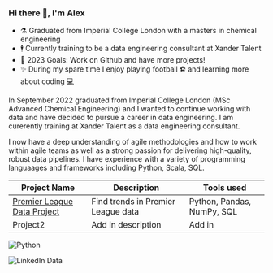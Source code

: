 ### Hi there 👋, I'm Alex

- ⚗️ Graduated from Imperial College London with a masters in chemical engineering 
- 🕴️ Currently training to be a data engineering consultant at Xander Talent
- 🥅 2023 Goals: Work on Github and have more projects! 
- ✨ During my spare time I enjoy playing football ⚽ and learning more about coding 💻

In September 2022 graduated from Imperial College London (MSc Advanced Chemical Engineering) and I wanted to continue working with data and have decided to pursue a career in data engineering. I am curerently training at Xander Talent as a data engineering consultant. 

I now have a deep understanding of agile methodologies and how to work within agile teams as well as a strong passion for delivering high-quality, robust data pipelines. I have experience with a variety of programming languaages and frameworks including Python, Scala, SQL.

| Project Name | Description | Tools used |
| ----------- | ----------- | ----------- |
| [Premier League Data Project](https://github.com/Alex-Polishchuk/PremierLeague_data)      | Find trends in Premier League data| Python, Pandas, NumPy, SQL|
| Project2   | Add in description        | Add in|

![Python](<img src="https://cdn.jsdelivr.net/gh/devicons/devicon/icons/python/python-original-wordmark.svg" />)

![LinkedIn Data](https://user-images.githubusercontent.com/58093667/233402130-bbedd678-5e85-4e7c-94b3-8947aa70223a.png)
